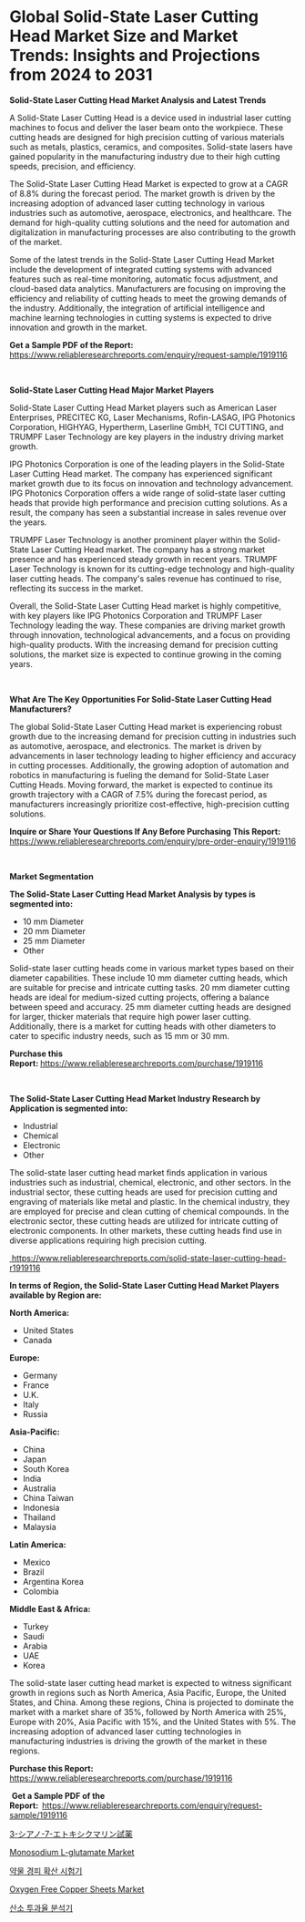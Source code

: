 <p><h1>Global Solid-State Laser Cutting Head Market Size and Market Trends: Insights and Projections from 2024 to 2031</h1></p><p><strong>Solid-State Laser Cutting Head Market Analysis and Latest Trends</strong></p>
<p><p>A Solid-State Laser Cutting Head is a device used in industrial laser cutting machines to focus and deliver the laser beam onto the workpiece. These cutting heads are designed for high precision cutting of various materials such as metals, plastics, ceramics, and composites. Solid-state lasers have gained popularity in the manufacturing industry due to their high cutting speeds, precision, and efficiency.</p><p>The Solid-State Laser Cutting Head Market is expected to grow at a CAGR of 8.8% during the forecast period. The market growth is driven by the increasing adoption of advanced laser cutting technology in various industries such as automotive, aerospace, electronics, and healthcare. The demand for high-quality cutting solutions and the need for automation and digitalization in manufacturing processes are also contributing to the growth of the market.</p><p>Some of the latest trends in the Solid-State Laser Cutting Head Market include the development of integrated cutting systems with advanced features such as real-time monitoring, automatic focus adjustment, and cloud-based data analytics. Manufacturers are focusing on improving the efficiency and reliability of cutting heads to meet the growing demands of the industry. Additionally, the integration of artificial intelligence and machine learning technologies in cutting systems is expected to drive innovation and growth in the market.</p></p>
<p><strong>Get a Sample PDF of the Report:&nbsp;</strong> <a href="https://www.reliableresearchreports.com/enquiry/request-sample/1919116">https://www.reliableresearchreports.com/enquiry/request-sample/1919116</a></p>
<p>&nbsp;</p>
<p><strong>Solid-State Laser Cutting Head Major Market Players</strong></p>
<p><p>Solid-State Laser Cutting Head Market players such as American Laser Enterprises, PRECITEC KG, Laser Mechanisms, Rofin-LASAG, IPG Photonics Corporation, HIGHYAG, Hypertherm, Laserline GmbH, TCI CUTTING, and TRUMPF Laser Technology are key players in the industry driving market growth.</p><p>IPG Photonics Corporation is one of the leading players in the Solid-State Laser Cutting Head market. The company has experienced significant market growth due to its focus on innovation and technology advancement. IPG Photonics Corporation offers a wide range of solid-state laser cutting heads that provide high performance and precision cutting solutions. As a result, the company has seen a substantial increase in sales revenue over the years.</p><p>TRUMPF Laser Technology is another prominent player within the Solid-State Laser Cutting Head market. The company has a strong market presence and has experienced steady growth in recent years. TRUMPF Laser Technology is known for its cutting-edge technology and high-quality laser cutting heads. The company's sales revenue has continued to rise, reflecting its success in the market.</p><p>Overall, the Solid-State Laser Cutting Head market is highly competitive, with key players like IPG Photonics Corporation and TRUMPF Laser Technology leading the way. These companies are driving market growth through innovation, technological advancements, and a focus on providing high-quality products. With the increasing demand for precision cutting solutions, the market size is expected to continue growing in the coming years.</p></p>
<p>&nbsp;</p>
<p><strong>What Are The Key Opportunities For Solid-State Laser Cutting Head Manufacturers?</strong></p>
<p><p>The global Solid-State Laser Cutting Head market is experiencing robust growth due to the increasing demand for precision cutting in industries such as automotive, aerospace, and electronics. The market is driven by advancements in laser technology leading to higher efficiency and accuracy in cutting processes. Additionally, the growing adoption of automation and robotics in manufacturing is fueling the demand for Solid-State Laser Cutting Heads. Moving forward, the market is expected to continue its growth trajectory with a CAGR of 7.5% during the forecast period, as manufacturers increasingly prioritize cost-effective, high-precision cutting solutions.</p></p>
<p><strong>Inquire or Share Your Questions If Any Before Purchasing This Report:</strong> <a href="https://www.reliableresearchreports.com/enquiry/pre-order-enquiry/1919116">https://www.reliableresearchreports.com/enquiry/pre-order-enquiry/1919116</a></p>
<p>&nbsp;</p>
<p><strong>Market Segmentation</strong></p>
<p><strong>The Solid-State Laser Cutting Head Market Analysis by types is segmented into:</strong></p>
<p><ul><li>10 mm Diameter</li><li>20 mm Diameter</li><li>25 mm Diameter</li><li>Other</li></ul></p>
<p><p>Solid-state laser cutting heads come in various market types based on their diameter capabilities. These include 10 mm diameter cutting heads, which are suitable for precise and intricate cutting tasks. 20 mm diameter cutting heads are ideal for medium-sized cutting projects, offering a balance between speed and accuracy. 25 mm diameter cutting heads are designed for larger, thicker materials that require high power laser cutting. Additionally, there is a market for cutting heads with other diameters to cater to specific industry needs, such as 15 mm or 30 mm.</p></p>
<p><strong>Purchase this Report:&nbsp;</strong><a href="https://www.reliableresearchreports.com/purchase/1919116">https://www.reliableresearchreports.com/purchase/1919116</a></p>
<p>&nbsp;</p>
<p><strong>The Solid-State Laser Cutting Head Market Industry Research by Application is segmented into:</strong></p>
<p><ul><li>Industrial</li><li>Chemical</li><li>Electronic</li><li>Other</li></ul></p>
<p><p>The solid-state laser cutting head market finds application in various industries such as industrial, chemical, electronic, and other sectors. In the industrial sector, these cutting heads are used for precision cutting and engraving of materials like metal and plastic. In the chemical industry, they are employed for precise and clean cutting of chemical compounds. In the electronic sector, these cutting heads are utilized for intricate cutting of electronic components. In other markets, these cutting heads find use in diverse applications requiring high precision cutting.</p></p>
<p><a href="https://www.reliableresearchreports.com/solid-state-laser-cutting-head-r1919116">&nbsp;https://www.reliableresearchreports.com/solid-state-laser-cutting-head-r1919116</a></p>
<p><strong>In terms of Region, the Solid-State Laser Cutting Head Market Players available by Region are:</strong></p>
<p>
    <p> <strong> North America: </strong>
        <ul>
            <li>United States</li>
            <li>Canada</li>
        </ul>
        </p> 
    <p> <strong> Europe: </strong>
        <ul>
            <li>Germany</li>
            <li>France</li>
            <li>U.K.</li>
            <li>Italy</li>
            <li>Russia</li>
        </ul>
        </p> 
    <p> <strong> Asia-Pacific: </strong>
        <ul>
            <li>China</li>
            <li>Japan</li>
            <li>South Korea</li>
            <li>India</li>
            <li>Australia</li>
            <li>China Taiwan</li>
            <li>Indonesia</li>
            <li>Thailand</li>
            <li>Malaysia</li>
        </ul>
        </p> 
    <p> <strong> Latin America: </strong>
        <ul>
            <li>Mexico</li>
            <li>Brazil</li>
            <li>Argentina Korea</li>
            <li>Colombia</li>
        </ul>
        </p> 
    <p> <strong> Middle East & Africa: </strong>
        <ul>
            <li>Turkey</li>
            <li>Saudi</li>
            <li>Arabia</li>
            <li>UAE</li>
            <li>Korea</li>
        </ul>
    </p>
    </p>
<p><p>The solid-state laser cutting head market is expected to witness significant growth in regions such as North America, Asia Pacific, Europe, the United States, and China. Among these regions, China is projected to dominate the market with a market share of 35%, followed by North America with 25%, Europe with 20%, Asia Pacific with 15%, and the United States with 5%. The increasing adoption of advanced laser cutting technologies in manufacturing industries is driving the growth of the market in these regions.</p></p>
<p><strong>Purchase this Report: </strong><a href="https://www.reliableresearchreports.com/purchase/1919116">https://www.reliableresearchreports.com/purchase/1919116</a></p>
<p>&nbsp;<strong>Get a Sample PDF of the Report:&nbsp;&nbsp;</strong><a href="https://www.reliableresearchreports.com/enquiry/request-sample/1919116">https://www.reliableresearchreports.com/enquiry/request-sample/1919116</a></p>
<p><strong></strong></p>
<p><p><a href="https://medium.com/@elmorunolfsson2023/2024%E5%B9%B4%E3%81%8B%E3%82%892031%E5%B9%B4%E3%81%BE%E3%81%A7%E3%81%AE3-%E3%82%B7%E3%82%A2%E3%83%8E-7-%E3%82%A8%E3%83%88%E3%82%AD%E3%82%B7%E3%82%AF%E3%83%9E%E3%83%AA%E3%83%B3%E8%A9%A6%E8%96%AC%E5%B8%82%E5%A0%B4%E3%82%B7%E3%82%A7%E3%82%A2%E3%81%A8%E7%AB%B6%E4%BA%89%E7%92%B0%E5%A2%83%E3%81%AB%E9%96%A2%E3%81%99%E3%82%8B%E6%B4%9E%E5%AF%9F-38c4cf98d330">3-シアノ-7-エトキシクマリン試薬</a></p><p><a href="https://issuu.com/reportprime-2/docs/monosodium-l-glutamate-market-size-2030.pptx">Monosodium L-glutamate Market</a></p><p><a href="https://github.com/TimmyMann6767/Market-Research-Report-List-2/blob/main/5843118108301.md">약물 경피 확산 시험기</a></p><p><a href="https://github.com/nandosuryapratama/Market-Research-Report-List-1/blob/main/oxygen-free-copper-sheets-market.md">Oxygen Free Copper Sheets Market</a></p><p><a href="https://github.com/khytkeqagplkzqvh/Market-Research-Report-List-2/blob/main/5176628108300.md">산소 투과율 분석기</a></p></p>